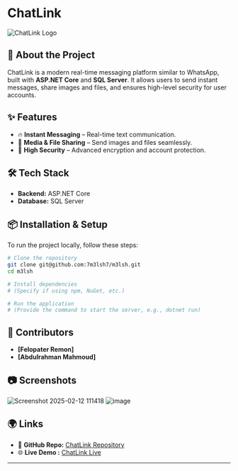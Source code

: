 # ChatLink

![ChatLink Logo](https://chatlink.runasp.net/uploads/Readme.webp)

## 🚀 About the Project
ChatLink is a modern real-time messaging platform similar to WhatsApp, built with **ASP.NET Core** and **SQL Server**. It allows users to send instant messages, share images and files, and ensures high-level security for user accounts.

## ✨ Features
- 🔥 **Instant Messaging** – Real-time text communication.
- 📸 **Media & File Sharing** – Send images and files seamlessly.
- 🔐 **High Security** – Advanced encryption and account protection.

## 🛠️ Tech Stack
- **Backend:** ASP.NET Core
- **Database:** SQL Server


## 📦 Installation & Setup
To run the project locally, follow these steps:

```sh
# Clone the repository
git clone git@github.com:7m3lsh7/m3lsh.git
cd m3lsh

# Install dependencies
# (Specify if using npm, NuGet, etc.)

# Run the application
# (Provide the command to start the server, e.g., dotnet run)
```

## 👥 Contributors
- **[Felopater Remon]** 
- **[Abdulrahman Mahmoud]** 


## 📷 Screenshots

![Screenshot 2025-02-12 111418](https://github.com/user-attachments/assets/d9114e92-3aef-4438-8a86-a538f5adda2e)
![image](https://github.com/user-attachments/assets/971ad59a-5a6a-41f5-9cd3-f7a6619e871a)





## 🌍 Links
- 🔗 **GitHub Repo:** [ChatLink Repository](git@github.com:7m3lsh7/m3lsh.git)
- 🌐 **Live Demo :** [ChatLink Live](https://chatlink.runasp.net/Home/Index)

---


